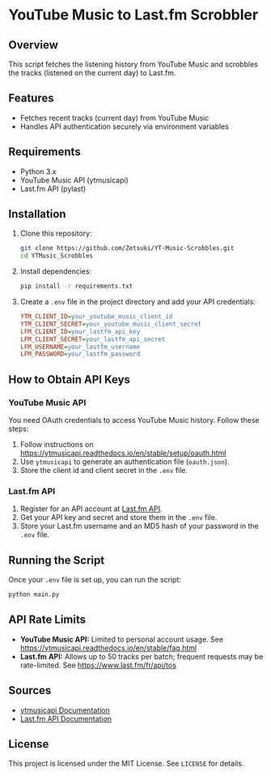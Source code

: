 # YouTube Music to Last.fm Scrobbler

## Overview

This script fetches the listening history from YouTube Music and scrobbles the tracks (listened on the current day) to Last.fm.

## Features

- Fetches recent tracks (current day) from YouTube Music
- Handles API authentication securely via environment variables

## Requirements

- Python 3.x
- YouTube Music API (ytmusicapi) 
- Last.fm API (pylast)

## Installation

1. Clone this repository:
   ```bash
   git clone https://github.com/Zetsuki/YT-Music-Scrobbles.git
   cd YTMusic_Scrobbles
   ```
2. Install dependencies:
   ```bash
   pip install -r requirements.txt
   ```
3. Create a `.env` file in the project directory and add your API credentials:
   ```ini
   YTM_CLIENT_ID=your_youtube_music_client_id
   YTM_CLIENT_SECRET=your_youtube_music_client_secret
   LFM_CLIENT_ID=your_lastfm_api_key
   LFM_CLIENT_SECRET=your_lastfm_api_secret
   LFM_USERNAME=your_lastfm_username
   LFM_PASSWORD=your_lastfm_password
   ```

## How to Obtain API Keys

### YouTube Music API

You need OAuth credentials to access YouTube Music history. Follow these steps:
1. Follow instructions on https://ytmusicapi.readthedocs.io/en/stable/setup/oauth.html 
2. Use `ytmusicapi` to generate an authentication file (`oauth.json`).
3. Store the client id and client secret in the `.env` file.

### Last.fm API

1. Register for an API account at [Last.fm API](https://www.last.fm/api/account/create).
2. Get your API key and secret and store them in the `.env` file.
3. Store your Last.fm username and an MD5 hash of your password in the `.env` file.

## Running the Script

Once your `.env` file is set up, you can run the script:

```bash
python main.py
```

## API Rate Limits

- **YouTube Music API:** Limited to personal account usage. See https://ytmusicapi.readthedocs.io/en/stable/faq.html
- **Last.fm API:** Allows up to 50 tracks per batch; frequent requests may be rate-limited. See https://www.last.fm/fr/api/tos

## Sources

- [ytmusicapi Documentation](https://ytmusicapi.readthedocs.io/)
- [Last.fm API Documentation](https://www.last.fm/api/)

## License

This project is licensed under the MIT License. See `LICENSE` for details.